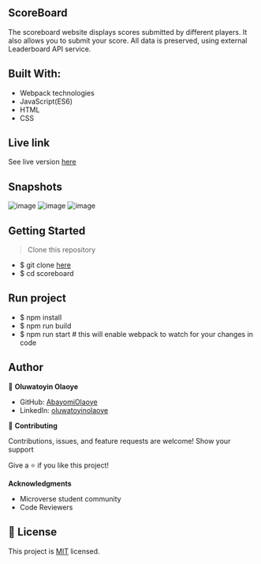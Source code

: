 ## ScoreBoard
The scoreboard website displays scores submitted by different players. It also allows you to submit your score. All data is preserved, using external Leaderboard API service.

## Built With:

  - Webpack technologies
  - JavaScript(ES6)
  - HTML
  - CSS
 
## Live link
See live version [here](https://abayomiolaoye.github.io/scoreboard/dist)

## Snapshots
![image](https://user-images.githubusercontent.com/99715640/197195794-3531c78b-5ddd-4d37-ab61-fed3db9c62a6.png)
![image](https://user-images.githubusercontent.com/99715640/197196130-09b9cb5c-aea4-492a-8466-6d5ccb80161e.png)
![image](https://user-images.githubusercontent.com/99715640/197196468-9d47615f-5f1f-4035-8f45-1873c554fa72.png)

## Getting Started
> Clone this repository

- $ git clone [here](https://www.github.com/AbayomiOlaoye/scoreboard)
- $ cd scoreboard

## Run project

- $ npm install
- $ npm run build
- $ npm run start # this will enable webpack to watch for your changes in code

## Author

👤 **Oluwatoyin Olaoye**

  - GitHub: [AbayomiOlaoye](https://www.github.com/AbayomiOlaoye)
  - LinkedIn: [oluwatoyinolaoye](https://www.linkedin.com/oluwatoyinolaoye)

🤝 **Contributing**

Contributions, issues, and feature requests are welcome!
Show your support

Give a ⭐️ if you like this project!

**Acknowledgments**

  - Microverse student community
  - Code Reviewers

 ## 📝 License

This project is [MIT](./LICENSE) licensed.
